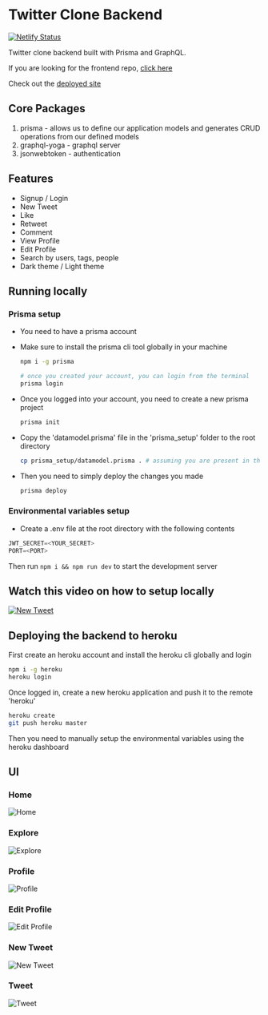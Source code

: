 # Twitter Clone Backend

[![Netlify Status](https://api.netlify.com/api/v1/badges/c9d04c4d-788b-45f1-9477-7cdc22982721/deploy-status)](https://app.netlify.com/sites/twitterclone22/deploys)

Twitter clone backend built with Prisma and GraphQL.

If you are looking for the frontend repo, [click here](https://github.com/manikandanraji/twitter-clone-frontend)

Check out the [deployed site](https://twitterclone22.netlify.app)

## Core Packages

1. prisma - allows us to define our application models and generates CRUD operations from our defined models
2. graphql-yoga - graphql server
3. jsonwebtoken - authentication

## Features

- Signup / Login
- New Tweet
- Like
- Retweet
- Comment
- View Profile
- Edit Profile
- Search by users, tags, people
- Dark theme / Light theme

## Running locally

### Prisma setup

- You need to have a prisma account
- Make sure to install the prisma cli tool globally in your machine

	```bash
	npm i -g prisma

	# once you created your account, you can login from the terminal
	prisma login
	```

- Once you logged into your account, you need to create a new prisma project

	```bash
	prisma init 
	```

- Copy the 'datamodel.prisma' file in the 'prisma_setup' folder to the root directory

	```bash
	cp prisma_setup/datamodel.prisma . # assuming you are present in the root directory
	```

- Then you need to simply deploy the changes you made

	```bash
	prisma deploy
	```

### Environmental variables setup

- Create a .env file at the root directory with the following contents

```javascript
JWT_SECRET=<YOUR_SECRET>
PORT=<PORT>
```

Then run <code>npm i && npm run dev</code> to start the development server

## Watch this video on how to setup locally

[![New Tweet](screenshots/new_tweet.png)](http://www.youtube.com/watch?v=d0bUTj56bDU "Twitter Clone Setup")


## Deploying the backend to heroku

First create an heroku account and install the heroku cli globally and login

```bash
npm i -g heroku
heroku login
```

Once logged in, create a new heroku application and push it to the remote 'heroku'

```bash
heroku create
git push heroku master
```

Then you need to manually setup the environmental variables using the heroku dashboard

## UI

### Home
![Home](screenshots/home.png)

### Explore
![Explore](screenshots/explore.png)

### Profile
![Profile](screenshots/profile.png)

### Edit Profile
![Edit Profile](screenshots/edit_profile.png)

### New Tweet
![New Tweet](screenshots/new_tweet.png)

### Tweet
![Tweet](screenshots/tweet.png)

